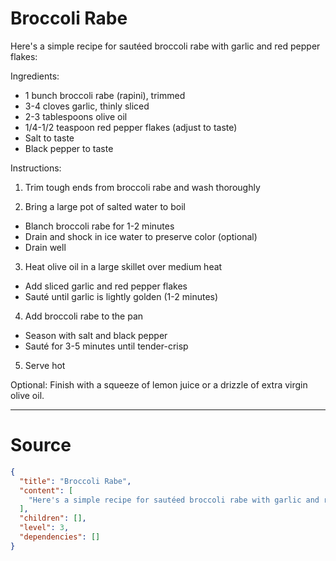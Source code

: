 # Broccoli Rabe

Here's a simple recipe for sautéed broccoli rabe with garlic and red pepper flakes:

Ingredients:
- 1 bunch broccoli rabe (rapini), trimmed
- 3-4 cloves garlic, thinly sliced
- 2-3 tablespoons olive oil
- 1/4-1/2 teaspoon red pepper flakes (adjust to taste)
- Salt to taste
- Black pepper to taste

Instructions:
1. Trim tough ends from broccoli rabe and wash thoroughly

2. Bring a large pot of salted water to boil
- Blanch broccoli rabe for 1-2 minutes
- Drain and shock in ice water to preserve color (optional)
- Drain well

3. Heat olive oil in a large skillet over medium heat
- Add sliced garlic and red pepper flakes
- Sauté until garlic is lightly golden (1-2 minutes)

4. Add broccoli rabe to the pan
- Season with salt and black pepper
- Sauté for 3-5 minutes until tender-crisp

5. Serve hot

Optional: Finish with a squeeze of lemon juice or a drizzle of extra virgin olive oil.


---
# Source

```json
{
  "title": "Broccoli Rabe",
  "content": [
    "Here's a simple recipe for sautéed broccoli rabe with garlic and red pepper flakes:\n\nIngredients:\n- 1 bunch broccoli rabe (rapini), trimmed\n- 3-4 cloves garlic, thinly sliced\n- 2-3 tablespoons olive oil\n- 1/4-1/2 teaspoon red pepper flakes (adjust to taste)\n- Salt to taste\n- Black pepper to taste\n\nInstructions:\n1. Trim tough ends from broccoli rabe and wash thoroughly\n\n2. Bring a large pot of salted water to boil\n- Blanch broccoli rabe for 1-2 minutes\n- Drain and shock in ice water to preserve color (optional)\n- Drain well\n\n3. Heat olive oil in a large skillet over medium heat\n- Add sliced garlic and red pepper flakes\n- Sauté until garlic is lightly golden (1-2 minutes)\n\n4. Add broccoli rabe to the pan\n- Season with salt and black pepper\n- Sauté for 3-5 minutes until tender-crisp\n\n5. Serve hot\n\nOptional: Finish with a squeeze of lemon juice or a drizzle of extra virgin olive oil.\n"
  ],
  "children": [],
  "level": 3,
  "dependencies": []
}
```